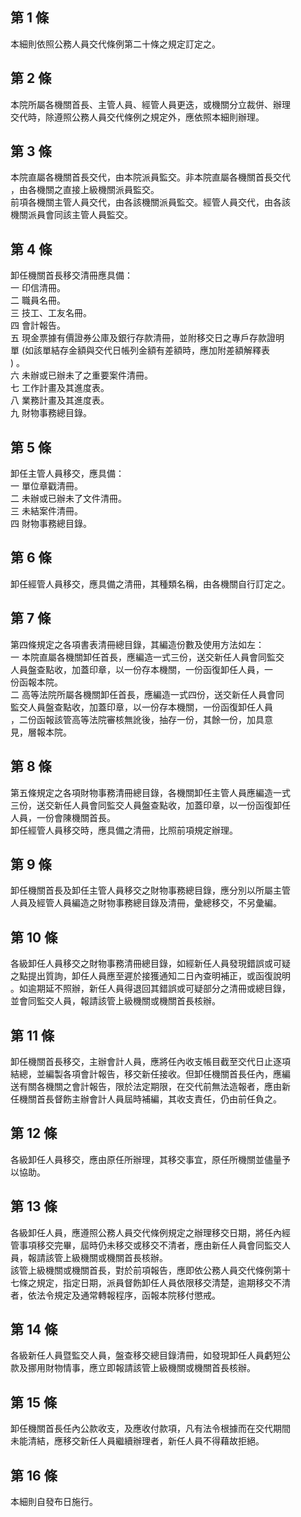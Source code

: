 第 1 條
-------
本細則依照公務人員交代條例第二十條之規定訂定之。

第 2 條
-------
本院所屬各機關首長、主管人員、經管人員更迭，或機關分立裁併、辦理  
交代時，除遵照公務人員交代條例之規定外，應依照本細則辦理。

第 3 條
-------
本院直屬各機關首長交代，由本院派員監交。非本院直屬各機關首長交代  
，由各機關之直接上級機關派員監交。  
前項各機關主管人員交代，由各該機關派員監交。經管人員交代，由各該  
機關派員會同該主管人員監交。

第 4 條
-------
卸任機關首長移交清冊應具備：  
一  印信清冊。  
二  職員名冊。  
三  技工、工友名冊。  
四  會計報告。  
五  現金票據有價證券公庫及銀行存款清冊，並附移交日之專戶存款證明  
    單 (如該單結存金額與交代日帳列金額有差額時，應加附差額解釋表  
    ) 。  
六  未辦或已辦未了之重要案件清冊。  
七  工作計畫及其進度表。  
八  業務計畫及其進度表。  
九  財物事務總目錄。

第 5 條
-------
卸任主管人員移交，應具備：  
一  單位章戳清冊。  
二  未辦或已辦未了文件清冊。  
三  未結案件清冊。  
四  財物事務總目錄。

第 6 條
-------
卸任經管人員移交，應具備之清冊，其種類名稱，由各機關自行訂定之。

第 7 條
-------
第四條規定之各項書表清冊總目錄，其編造份數及使用方法如左：  
一  本院直屬各機關卸任首長，應編造一式三份，送交新任人員會同監交  
    人員盤查點收，加蓋印章，以一份存本機關，一份函復卸任人員，一  
    份函報本院。  
二  高等法院所屬各機關卸任首長，應編造一式四份，送交新任人員會同  
    監交人員盤查點收，加蓋印章，以一份存本機關，一份函復卸任人員  
    ，二份函報該管高等法院審核無訛後，抽存一份，其餘一份，加具意  
    見，層報本院。

第 8 條
-------
第五條規定之各項財物事務清冊總目錄，各機關卸任主管人員應編造一式  
三份，送交新任人員會同監交人員盤查點收，加蓋印章，以一份函復卸任  
人員，一份會陳機關首長。  
卸任經管人員移交時，應具備之清冊，比照前項規定辦理。

第 9 條
-------
卸任機關首長及卸任主管人員移交之財物事務總目錄，應分別以所屬主管  
人員及經管人員編造之財物事務總目錄及清冊，彙總移交，不另彙編。

第 10 條
--------
各級卸任人員移交之財物事務清冊總目錄，如經新任人員發現錯誤或可疑  
之點提出質詢，卸任人員應至遲於接獲通知二日內查明補正，或函復說明  
。如逾期延不照辦，新任人員得退回其錯誤或可疑部分之清冊或總目錄，  
並會同監交人員，報請該管上級機關或機關首長核辦。

第 11 條
--------
卸任機關首長移交，主辦會計人員，應將任內收支帳目截至交代日止逐項  
結總，並編製各項會計報告，移交新任接收。但卸任機關首長任內，應編  
送有關各機關之會計報告，限於法定期限，在交代前無法造報者，應由新  
任機關首長督飭主辦會計人員屆時補編，其收支責任，仍由前任負之。

第 12 條
--------
各級卸任人員移交，應由原任所辦理，其移交事宜，原任所機關並儘量予  
以協助。

第 13 條
--------
各級卸任人員，應遵照公務人員交代條例規定之辦理移交日期，將任內經  
管事項移交完畢，屆時仍未移交或移交不清者，應由新任人員會同監交人  
員，報請該管上級機關或機關首長核辦。  
該管上級機關或機關首長，對於前項報告，應即依公務人員交代條例第十  
七條之規定，指定日期，派員督飭卸任人員依限移交清楚，逾期移交不清  
者，依法令規定及通常轉報程序，函報本院移付懲戒。

第 14 條
--------
各級新任人員暨監交人員，盤查移交總目錄清冊，如發現卸任人員虧短公  
款及挪用財物情事，應立即報請該管上級機關或機關首長核辦。

第 15 條
--------
卸任機關首長任內公款收支，及應收付款項，凡有法令根據而在交代期間  
未能清結，應移交新任人員繼續辦理者，新任人員不得藉故拒絕。

第 16 條
--------
本細則自發布日施行。

